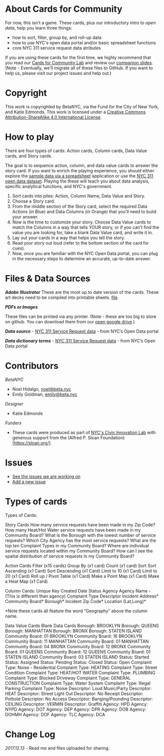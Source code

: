# About Cards for Community

For now, this isn't a game. These cards, plus our introductory _intro to open data_, help you learn three things: 
 - how to sort, filter, group by, and roll-up data
 - how to use NYC's open data portal and/or basic spreadsheet functions
 - core NYC 311 service request data atributes
 
If you are using these cards for the first time, we highly recommend that you read our [Cards for Community Lab](http://bit.ly/opendata_offline) and review our [companion slides](http://bit.ly/2iotbQ9 ). (Note - Eventually, we'll migrate all of these files to GitHub. If you want to help us, please visit our project issues and help out.)
 
 # Copyright
This work is copyrighted by BetaNYC, via the Fund for the City of New York, and Katie Edmonds. This work is licensed under a [Creative Commons Attribution-ShareAlike 4.0 International License](https://creativecommons.org/licenses/by-sa/4.0/).

# How to play

There are four types of cards: Action cards, Column cards, Data Value cards, and Story cards. 

The goal is to sequence action, column, and data value cards to answer the story card. If you want to enrich the playing experience, you should either explore the [sample data via a spreadsheet](https://github.com/BetaNYC/cards-for-community/tree/master/sample%20data) application or use the [NYC 311 open data dataset](https://data.cityofnewyork.us/Social-Services/311-Service-Requests-from-2010-to-Present/erm2-nwe9/data). Playing the these will teach you about data analysis, specific analytical functions, and NYC's government.

1. Sort cards into piles: Action, Column Name, Data Value and Story. 
1. Choose a Story card.
1. From the middle section of the Story card, select the required Data Actions (in Blue) and Data Columns (in Orange) that you’ll need to build your answer.
1. Now is the time to customize your story. Choose Data Value cards to match the Columns in a way that tells YOUR story, or if you can’t find the value you are looking for, take a blank Data Value card, and write it in.
1. Lay out your cards in a way that helps you tell the story.
1. Read your story out loud (refer to the bottom section of the card for cues).
1. Now, once you are familiar with the NYC Open Data portal, you can plug in the necessary steps to determine an accurate, up-to-date answer.

# Files & Data Sources

***Adobe Illustrator***
These are the most up to date version of the cards. These art decks need to be compiled into printable sheets. [file](https://github.com/BetaNYC/cards-for-community/tree/master/cards/Adobe%20Illustrator)

***PDFs or Images***

These files can be printed via any printer. (Note - these are too big to store on github. You can download them from our [open google drive](https://drive.google.com/open?id=0B98QOZfGax93RUlLNjloYS1Tb3c).)

***Data source*** - [NYC 311 Service Request data](https://data.cityofnewyork.us/Social-Services/311-Service-Requests-from-2010-to-Present/erm2-nwe9/data) - from NYC’s Open Data portal

***Data dictionary terms*** - [NYC 311 Service Request data](https://data.cityofnewyork.us/api/views/erm2-nwe9/files/1c02701c-39b4-4365-837b-36f785eb33db?download=true&filename=311%20SR%20Data%20Dictionary.xlsx) - from NYC’s Open Data portal

# Contributors

*BetaNYC*
 * Noel Hidalgo, noel@beta.nyc
 * Emily Goldman, emily@beta.nyc

*Designer*
 * Katie Edmonds
 
*Funders*
 * These cards were produced as part of [NYC's Civic Innovation Lab](https://beta.nyc/programs/civic-innovation-lab/) with generous support from the (Alfred P. Sloan Foundation)[https://sloan.org/].

# Issues
 * [See the issues we are working on](https://github.com/BetaNYC/cards-for-community/issues)
 * [Add a new issue](https://github.com/BetaNYC/cards-for-community/issues/new)


# Types of cards
Types of Cards:

Story Cards
How many service requests have been made in my Zip Code?
How many Heat/Hot Water service requests have been made in my Community Board?
What is the Borough with the lowest number of service requests?
Which City Agency has the most service requests?
What are the top ten Complaint Types in my Community Board?
Where are individual service requests located within my Community Board?
How can I see the spatial distribution of service requests in my Community Board?

Action Cards 
Filter (x15 cards)
Group By (x1 card)
Count (x1 card)
Sort
Sort Ascending (x1 Card)
Sort Descending  (x1 Card)
Limit to 10 (x1 Card)
Limit to 20 (x1 Card)
Roll up / Pivot Table (x1 Card)
Make a Point Map (x1 Card)
Make a Heat Map (x1 Card)

Column Cards:
Unique Key
Created Date
Status
Agency
Agency Name - (This is different than agency)
Complaint Type
Descriptor 
Incident Address*
Community Board*
Borough* 
Incident Zip Code*
Location (Lat,Long)*

*Note these cards all feature the word “Geography” above the column name.

Data Value Cards
Blank Data Cards
Borough: BROOKLYN
Borough: QUEENS
Borough: MANHATTAN
Borough: BRONX
Borough: STATEN ISLAND
Community Board: 01 BROOKLYN
Community Board: 16 BROOKLYN
Community Board: 11 MANHATTAN
Community Board: 01 MANHATTAN
Community Board: 04 BRONX
Community Board: 12 BRONX
Community Board: 01 QUEENS
Community Board: 12 QUEENS
Community Board: 01 STATEN ISLAND
Community Board: 03 STATEN ISLAND
Status: Started
Status: Assigned
Status: Pending
Status: Closed
Status: Open
Complaint Type: Noise - Residential
Complaint Type: HEATING
Complaint Type: Street Condition
Complaint Type: HEAT/HOT WATER
Complaint Type: PLUMBING
Complaint Type: Blocked Driveway
Complaint Type: GENERAL CONSTRUCTION
Complaint Type: Water System
Complaint Type: Illegal Parking
Complaint Type: Noise
Descriptor: Loud Music/Party
Descriptor: HEAT
Descriptor: Street Light Out
Descriptor: No Receipt
Descriptor: Pothole
Descriptor: No Access
Descriptor: Banging/Pounding
Descriptor: CEILING
Descriptor: VERMIN
Descriptor: Graffiti
Agency: HPD
Agency: NYPD
Agency: DOT
Agency: DEP
Agency: DPR
Agency: DOB
Agency: DOHMH
Agency: DOF
Agency: TLC
Agency: DCA



# Change Log
 *2017.12.13* - Read me and files uploaded for sharing.